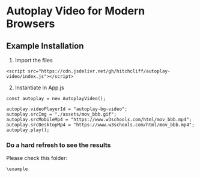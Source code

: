 # Autoplay Video for Modern Browsers

## Example Installation

1. Import the files

```
<script src="https://cdn.jsdelivr.net/gh/hitchcliff/autoplay-video/index.js"></script>
```

2. Instantiate in App.js

```
const autoplay = new AutoplayVideo();

autoplay.videoPlayerId = "autoplay-bg-video";
autoplay.srcImg = "./assets/mov_bbb.gif";
autoplay.srcMobileMp4 = "https://www.w3schools.com/html/mov_bbb.mp4";
autoplay.srcDesktopMp4 = "https://www.w3schools.com/html/mov_bbb.mp4";
autoplay.play();
```

### Do a hard refresh to see the results

Please check this folder:

```
\example
```
